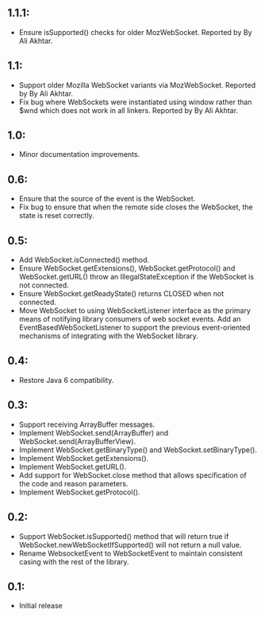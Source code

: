 ## 1.1.1:

* Ensure isSupported() checks for older MozWebSocket. Reported by By Ali Akhtar.

## 1.1:

* Support older Mozilla WebSocket variants via MozWebSocket. Reported by By Ali Akhtar.
* Fix bug where WebSockets were instantiated using window rather than $wnd which does not work
  in all linkers. Reported by By Ali Akhtar.

## 1.0:

* Minor documentation improvements.

## 0.6:

* Ensure that the source of the event is the WebSocket.
* Fix bug to ensure that when the remote side closes the WebSocket, the state is reset correctly.

## 0.5:

* Add WebSocket.isConnected() method.
* Ensure WebSocket.getExtensions(), WebSocket.getProtocol() and WebSocket.getURL() throw an
  IllegalStateException if the WebSocket is not connected.
* Ensure WebSocket.getReadyState() returns CLOSED when not connected.
* Move WebSocket to using WebSocketListener interface as the primary means of notifying library
  consumers of web socket events. Add an EventBasedWebSocketListener to support the previous
  event-oriented mechanisms of integrating with the WebSocket library.

## 0.4:

* Restore Java 6 compatibility.

## 0.3:

* Support receiving ArrayBuffer messages.
* Implement WebSocket.send(ArrayBuffer) and WebSocket.send(ArrayBufferView).
* Implement WebSocket.getBinaryType() and WebSocket.setBinaryType().
* Implement WebSocket.getExtensions().
* Implement WebSocket.getURL().
* Add support for WebSocket.close method that allows specification of the code and reason parameters.
* Implement WebSocket.getProtocol().

## 0.2:

* Support WebSocket.isSupported() method that will return true if WebSocket.newWebSocketIfSupported()
  will not return a null value.
* Rename WebsocketEvent to WebSocketEvent to maintain consistent casing with the rest of the library.

## 0.1:

* Initial release
